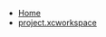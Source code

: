 <!-- docs/_sidebar.md -->
- [Home](/)
- [project.xcworkspace](devassistDocs/Tutorials/NavigationDrawerTutorial/NavigationDrawerTutorial.xcodeproj/project.xcworkspace/)